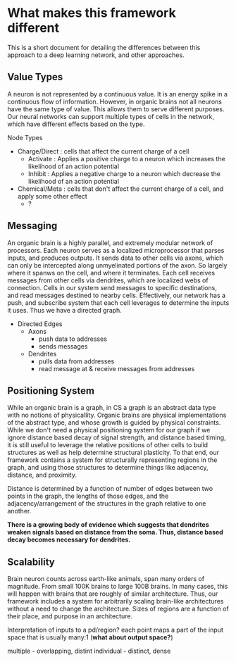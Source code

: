 # What makes this framework different

This is a short document for detailing the differences between this approach to a deep learning network, and other approaches.

## Value Types

A neuron is not represented by a continuous value. It is an energy spike in a continuous flow of information. However, in organic brains not all neurons have the same type of value. This allows them to serve different purposes. Our neural networks can support multiple types of cells in the network, which have different effects based on the type.

Node Types

- Charge/Direct : cells that affect the current charge of a cell
  - Activate : Applies a positive charge to a neuron which increases the likelihood of an action potential
  - Inhibit : Applies a negative charge to a neuron which decrease the likelihood of an action potential
- Chemical/Meta : cells that don't affect the current charge of a cell, and apply some other effect
  - ?

## Messaging

An organic brain is a highly parallel, and extremely modular network of processors. Each neuron serves as a localized microprocessor that parses inputs, and produces outputs. It sends data to other cells via axons, which can only be intercepted along unmyelinated portions of the axon. So largely where it spanws on the cell, and where it terminates. Each cell receives messages from other cells via dendrites, which are localized webs of connection. Cells in our system send messages to specific destinations, and read messages destined to nearby cells. Effectively, our network has a push, and subscribe system that each cell leverages to determine the inputs it uses. Thus we have a directed graph.

- Directed Edges
  - Axons
    - push data to addresses
    - sends messages
  - Dendrites
    - pulls data from addresses
    - read message at & receive messages from addresses

## Positioning System

While an organic brain is a graph, in CS a graph is an abstract data type with no notions of physicallity. Organic brains are physical implementations of the abstract type, and whose growth is guided by physical constraints. While we don't need a physical positioning system for our graph if we ignore distance based decay of signal strength, and distance based timing, it is still useful to leverage the relative positions of other cells to build structures as well as help determine structural plasticity. To that end, our framework contains a system for structurally representing regions in the graph, and using those structures to determine things like adjacency, distance, and proximity.

Distance is determined by a function of number of edges between two points in the graph, the lengths of those edges, and the adjacency/arrangement of the structures in the graph relative to one another.

**There is a growing body of evidence which suggests that dendrites weaken signals based on distance from the soma. Thus, distance based decay becomes necessary for dendrites.**

## Scalability

Brain neuron counts across earth-like animals, span many orders of magnitude. From small 100K brains to large 100B brains. In many cases, this will happen with brains that are roughly of similar architecture. Thus, our framework includes a system for arbitrarily scaling brain-like architectures without a need to change the architecture. Sizes of regions are a function of their place, and purpose in an architecture.

Interpretation of inputs to a pd/region?
each point maps a part of the input space that is usually many:1 (**what about output space?**)

multiple - overlapping, distint
individual - distinct, dense